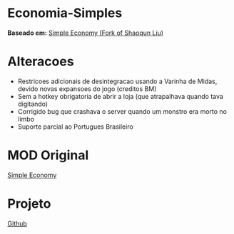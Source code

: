 # Economia-Simples
**Baseado em:** [Simple Economy (Fork of Shaoqun Liu)](https://steamcommunity.com/sharedfiles/filedetails/?id=2460675139)

# Alteracoes
- Restricoes adicionais de desintegracao usando a Varinha de Midas, devido novas expansoes do jogo (creditos BM)
- Sem a hotkey obrigatoria de abrir a loja (que atrapalhava quando tava digitando)
- Corrigido bug que crashava o server quando um monstro era morto no limbo
- Suporte parcial ao Portugues Brasileiro

# MOD Original
[Simple Economy](https://steamcommunity.com/sharedfiles/filedetails/?id=1115709310)
# Projeto
[Github](https://github.com/otomay/Economia-Simples)
